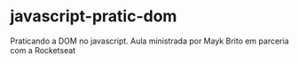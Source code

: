 # javascript-pratic-dom
Praticando a DOM no javascript. Aula ministrada por Mayk Brito em parceria com a Rocketseat
